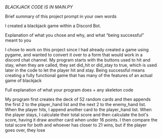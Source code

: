 *BLACKJACK CODE IS IN MAIN.PY*


Brief summary of this project prompt in your own words

I created a blackjack game within a Discord Bot.


Explanation of what you chose and why, and what “being successful” meant to you

I chose to work on this project since I had already created a game using pygame, and wanted to convert it over to a form that would work in a discord chat channel. My program starts with the buttons used to hit and stay, 
when they are called, they set did_hit or did_stay to true, which is used later in the code to let the player hit and stay. Being successful means creating a fully functional game that has many of the features of an actual game of blackjack


Full explanation of what your program does + any skeleton code

My program first creates the deck of 52 random cards and then appends the first 2 to the player_hand list and the next 2 to the enemy_hand list. When the player hits, I append another card to the player_hand list.
When the player stays, I calculate their total score and then calculate the bot's score, having it draw another card when under 16 points.
I then compare the total score for both and whoever has closer to 21 wins, but if the player goes over, they lose
